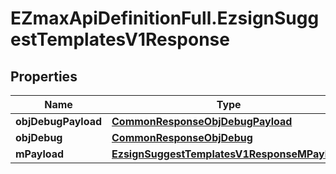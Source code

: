# EZmaxApiDefinitionFull.EzsignSuggestTemplatesV1Response

## Properties

Name | Type | Description | Notes
------------ | ------------- | ------------- | -------------
**objDebugPayload** | [**CommonResponseObjDebugPayload**](CommonResponseObjDebugPayload.md) |  | 
**objDebug** | [**CommonResponseObjDebug**](CommonResponseObjDebug.md) |  | [optional] 
**mPayload** | [**EzsignSuggestTemplatesV1ResponseMPayload**](EzsignSuggestTemplatesV1ResponseMPayload.md) |  | 


